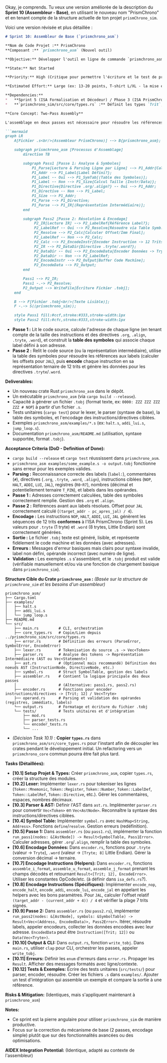 Okay, je comprends. Tu veux une version améliorée de la description du **Sprint 10 (Assembleur - Base)**, en utilisant le nouveau nom "PrismChrono" et en tenant compte de la structure actuelle de ton projet `prismChrono_sim`.

Voici une version révisée et plus détaillée :

```markdown
# Sprint 10: Assembleur de Base (`prismchrono_asm`)

**Nom de Code Projet :** PrismChrono
**Composant :** `prismchrono_asm` (Nouvel outil)

**Objective:** Développer l'outil en ligne de commande `prismchrono_asm`, un assembleur **fondamental** pour l'architecture PrismChrono. Cet outil traduira des fichiers texte (`.s`) contenant du code assembleur PrismChrono (mnémoniques, registres, labels, directives) en un fichier de sortie (`.tobj`) représentant le code machine ternaire (format texte lisible dans un premier temps). L'implémentation reposera sur le mécanisme classique de l'**assemblage en deux passes** pour gérer les références avant aux labels. Ce sprint se concentre sur un sous-ensemble *essentiel* d'instructions et de directives, suffisant pour écrire et assembler des programmes de test de base pour le simulateur `prismchrono_sim`.

**State:** Not Started

**Priority:** High (Critique pour permettre l'écriture et le test de programmes significatifs sur `prismchrono_sim`)

**Estimated Effort:** Large (ex: 13-20 points, T-shirt L/XL - la mise en place d'un assembleur est un travail conséquent)

**Dependencies:**
*   **Sprint 5 (ISA Formalisation et Décodeur) / Phase 3 (ISA PrismChrono v1.0) :** Fournissent la spécification *exacte* de l'encodage 12 trits des instructions (formats R, I, S, B, U, J), les valeurs ternaires des OpCodes, Funcs, Conds, et le mapping des registres. L'encodeur de `prismchrono_asm` doit s'y conformer strictement.
*   **`prismchrono_sim/src/core/types.rs` :** Définit les types `Trit`, `Tryte`, `Word`, `Address` qui seront nécessaires pour représenter et manipuler les données ternaires dans l'assembleur.

**Core Concept: Two-Pass Assembly**

L'assemblage en deux passes est nécessaire pour résoudre les références à des labels définis *après* leur utilisation (références avant).

```mermaid
graph LR
    A[Fichier .s<br/>(Assembleur PrismChrono)] --> B{prismchrono_asm};

    subgraph prismchrono_asm [Processus d'Assemblage]
        direction TB

        subgraph Pass1 [Passe 1: Analyse & Symboles]
            P1_Parse[Lecture & Parsing Ligne par Ligne] --> P1_Addr{Calcul Adresse Courante};
            P1_Addr --> P1_Label{Label Défini?};
            P1_Label -- Oui --> P1_SymTab[(Table des Symboles)];
            P1_Label -- Non --> P1_Size{Calcul Taille (Instr/Data)};
            P1_Directive{Directive .org/.align?} -- Oui --> P1_Addr;
            P1_Directive -- Non --> P1_Label;
            P1_Size --> P1_Addr;
            P1_Parse --> P1_Directive;
            P1_Parse --> P1_IR[(Représentation Intermédiaire)];
        end

        subgraph Pass2 [Passe 2: Résolution & Encodage]
             P2_IR[Lecture IR] --> P2_LabelRef{Référence Label?};
             P2_LabelRef -- Oui --> P2_Resolve{Résoudre via Table Symb.};
             P2_Resolve --> P2_Calc[Calculer Offset/Imm Final];
             P2_LabelRef -- Non --> P2_Calc;
             P2_Calc --> P2_EncodeInstr[Encoder Instruction -> 12 Trits];
             P2_IR --> P2_DataDir{Directive .tryte/.word?};
             P2_DataDir -- Oui --> P2_EncodeData[Encoder Données -> Trytes];
             P2_DataDir -- Non --> P2_LabelRef;
             P2_EncodeInstr --> P2_Output[Buffer Code Machine];
             P2_EncodeData --> P2_Output;
        end

        Pass1 --> P2_IR;
        Pass1 -.-> P2_Resolve;
        P2_Output --> WriteFile[Écriture Fichier .tobj];
    end

    B --> F[Fichier .tobj<br/>(Texte Lisible)];
    F -.-> S((prismchrono_sim));

    style Pass1 fill:#ccf,stroke:#333,stroke-width:1px
    style Pass2 fill:#cfc,stroke:#333,stroke-width:1px
```
*   **Passe 1 :** Lit le code source, calcule l'adresse de chaque ligne (en tenant compte de la taille des instructions et des directives `.org`, `.align`, `.tryte`, `.word`), et construit la **table des symboles** qui associe chaque label défini à son adresse.
*   **Passe 2 :** Relit le code source (ou la représentation intermédiaire), utilise la table des symboles pour résoudre les références aux labels (calculer les offsets pour `JAL`), puis **encode** chaque instruction en sa représentation ternaire de 12 trits et génère les données pour les directives `.tryte`/`.word`.

**Deliverables:**
*   Un nouveau crate Rust `prismchrono_asm` dans le dépôt.
*   Un exécutable `prismchrono_asm` (via `cargo build --release`).
*   Capacité à générer un fichier `.tobj` (format texte, ex: `0000: ZZZ ZZZ ZZZ ZZZ # NOP`) à partir d'un fichier `.s`.
*   Tests unitaires (`cargo test`) pour le lexer, le parser (syntaxe de base), la table des symboles, et l'encodage des instructions/directives ciblées.
*   Exemples `prismchrono_asm/examples/*.s` (ex: `halt.s`, `addi_lui.s`, `jump_loop.s`).
*   Documentation `prismchrono_asm/README.md` (utilisation, syntaxe supportée, format `.tobj`).

**Acceptance Criteria (DoD - Definition of Done):**
*   `cargo build --release` et `cargo test` réussissent dans `prismchrono_asm`.
*   `prismchrono_asm examples/some_example.s -o output.tobj` fonctionne sans erreur pour les exemples valides.
*   **Parsing :** Reconnaissance correcte des labels (`label:`), commentaires (`#`), directives (`.org`, `.tryte`, `.word`, `.align`), instructions ciblées (`NOP`, `HALT`, `ADDI`, `LUI`, `JAL`), registres (`R0`-`R7`), nombres (décimal et potentiellement ternaire `T_PZN`), et labels dans les opérandes.
*   **Passe 1 :** Adresses correctement calculées, table des symboles correctement remplie. Gestion des `.org` et `.align`.
*   **Passe 2 :** Références avant aux labels résolues. Offset pour `JAL` correctement calculé (`(target_addr - pc_apres_jal) / 4`).
*   **Encodage :** Les instructions `NOP`, `HALT`, `ADDI`, `LUI`, `JAL` génèrent les séquences de 12 trits **conformes** à l'ISA PrismChrono (Sprint 5). Les valeurs pour `.tryte` (1 tryte) et `.word` (8 trytes, Little Endian) sont correctement générées.
*   **Sortie :** Le fichier `.tobj` texte est généré, lisible, et représente fidèlement le code machine et les données (avec adresses).
*   **Erreurs :** Messages d'erreur basiques mais clairs pour syntaxe invalide, label non défini, opérande incorrect (avec numéro de ligne).
*   **Validation :** Les exemples `.s` s'assemblent, et le `.tobj` produit est valide (vérifiable manuellement et/ou via une fonction de chargement basique dans `prismchrono_sim`).

**Structure Cible du Crate `prismchrono_asm` :**
*(Basée sur la structure de `prismchrono_sim` et les besoins d'un assembleur)*

```
prismchrono_asm/
├── Cargo.toml
├── examples/
│   ├── halt.s
│   ├── addi_lui.s
│   └── jump_loop.s
├── README.md
└── src/
    ├── main.rs         # CLI, orchestration
    ├── core_types.rs   # Copie/Lien depuis ../prismchrono_sim/src/core/types.rs
    ├── error.rs        # Définition des erreurs (ParseError, SymbolError, EncodeError)
    ├── lexer.rs        # Tokenisation du source .s -> Vec<Token>
    ├── parser.rs       # Analyse des tokens -> Représentation Intermédiaire (AST ou Vec<Statement>)
    ├── ast.rs          # (Optionnel mais recommandé) Définition des noeuds AST (InstructionNode, DirectiveNode, etc.)
    ├── symbol.rs       # Struct SymbolTable, gestion des labels
    ├── assembler.rs    # Contient la logique principale des deux passes
    │                   # (Alternative: pass1.rs, pass2.rs)
    ├── encoder.rs      # Fonctions pour encoder instructions/directives -> [Trit; 12] / Vec<Tryte>
    ├── operand.rs      # Parsing et validation des opérandes (registres, immédiats, labels)
    └── output.rs       # Formatage et écriture du fichier .tobj
    └── tests/          # Tests unitaires et d'intégration
        ├── mod.rs
        ├── parser_tests.rs
        └── encoder_tests.rs
        └── ...
```
*   *(Décision Task 10.1)* : **Copier `types.rs`** dans `prismchrono_asm/src/core_types.rs` pour l'instant afin de découpler les crates pendant le développement initial. Un refactoring vers un `prismchrono_core` commun pourra être fait plus tard.

**Tasks (Détaillées):**

*   **[10.1] Setup Projet & Types:** Créer `prismchrono_asm`, copier `types.rs`, créer la structure des modules.
*   **[10.2] Lexer:** Implémenter `lexer.rs` pour tokeniser les lignes (`Token::Mnemonic`, `Token::Register`, `Token::Number`, `Token::LabelDef`, `Token::LabelRef`, `Token::Directive`, etc.). Gérer les commentaires, espaces, nombres décimaux.
*   **[10.3] Parser & AST:** Définir l'AST dans `ast.rs`. Implémenter `parser.rs` pour convertir `Vec<Token>` en `Vec<AstNode>`. Reconnaître la syntaxe des instructions/directives ciblées.
*   **[10.4] Symbol Table:** Implémenter `symbol.rs` avec `HashMap<String, Address>`. Fonctions `define`/`resolve`. Gestion erreurs (redéfinition).
*   **[10.5] Passe 1:** Dans `assembler.rs` (ou `pass1.rs`), implémenter la fonction `run_pass1(nodes: &[AstNode]) -> Result<SymbolTable, Pass1Error>`. Calculer adresses, gérer `.org`/`.align`, remplir la table des symboles.
*   **[10.6] Encodage Données:** Dans `encoder.rs`, fonctions pour `.tryte` (valeur -> `Tryte`), `.word` (valeur -> `[Tryte; 8]` Little Endian). Gérer la conversion décimal -> ternaire.
*   **[10.7] Encodage Instructions (Helpers):** Dans `encoder.rs`, fonctions `assemble_i_format`, `assemble_u_format`, `assemble_j_format` prenant les champs décodés et retournant `Result<[Trit; 12], EncodeError>`. Utiliser les constantes OpCode/etc. (à définir dans `isa_defs.rs`?).
*   **[10.8] Encodage Instructions (Spécifiques):** Implémenter `encode_nop`, `encode_halt`, `encode_addi`, `encode_lui`, `encode_jal` en appelant les helpers avec les bons paramètres. Pour `JAL`, calculer l'offset relatif `(target_addr - (current_addr + 4)) / 4` et vérifier la plage 7 trits signés.
*   **[10.9] Passe 2:** Dans `assembler.rs` (ou `pass2.rs`), implémenter `run_pass2(nodes: &[AstNode], symbols: &SymbolTable) -> Result<Vec<(Address, EncodedData)>, Pass2Error>`. Itérer, résoudre labels, appeler encodeurs, collecter les données encodées avec leur adresse. `EncodedData` peut être `Instruction([Trit; 12])` ou `Data(Vec<Tryte>)`.
*   **[10.10] Output & CLI:** Dans `output.rs`, fonction `write_tobj`. Dans `main.rs`, utiliser `clap` pour CLI, orchestrer les passes, appeler `write_tobj`.
*   **[10.11] Erreurs:** Définir les `enum` d'erreurs dans `error.rs`. Propager les `Result`. Afficher des messages formatés avec ligne/contexte.
*   **[10.12] Tests & Exemples:** Écrire des tests unitaires (`src/tests/`) pour parser, encoder, résoudre. Créer les fichiers `.s` dans `examples/`. Ajouter un test d'intégration qui assemble un exemple et compare la sortie à une référence.

**Risks & Mitigation:** (Identiques, mais s'appliquent maintenant à `prismchrono_asm`)

**Notes:**
*   Ce sprint est la pierre angulaire pour utiliser `prismchrono_sim` de manière productive.
*   Focus sur la correction du mécanisme de base (2 passes, encodage simple) plutôt que sur des fonctionnalités avancées ou des optimisations.

**AIDEX Integration Potential:** (Identique, adapté au contexte de l'assembleur)
```
